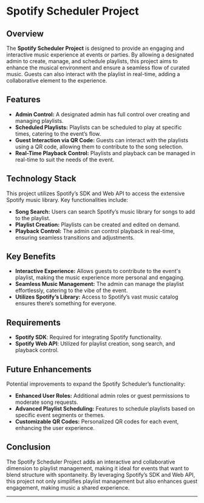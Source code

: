 # Spotify Scheduler Project

## Overview

The **Spotify Scheduler Project** is designed to provide an engaging and interactive music experience at events or parties. By allowing a designated admin to create, manage, and schedule playlists, this project aims to enhance the musical environment and ensure a seamless flow of curated music. Guests can also interact with the playlist in real-time, adding a collaborative element to the experience.

## Features

- **Admin Control:** A designated admin has full control over creating and managing playlists.
- **Scheduled Playlists:** Playlists can be scheduled to play at specific times, catering to the event’s flow.
- **Guest Interaction via QR Code:** Guests can interact with the playlists using a QR code, allowing them to contribute to the song selection.
- **Real-Time Playback Control:** Playlists and playback can be managed in real-time to suit the needs of the event.

## Technology Stack

This project utilizes Spotify’s SDK and Web API to access the extensive Spotify music library. Key functionalities include:

- **Song Search:** Users can search Spotify’s music library for songs to add to the playlist.
- **Playlist Creation:** Playlists can be created and edited on demand.
- **Playback Control:** The admin can control playback in real-time, ensuring seamless transitions and adjustments.

## Key Benefits

- **Interactive Experience:** Allows guests to contribute to the event's playlist, making the music experience more personal and engaging.
- **Seamless Music Management:** The admin can manage the playlist effortlessly, catering to the vibe of the event.
- **Utilizes Spotify’s Library:** Access to Spotify’s vast music catalog ensures there’s something for everyone.

## Requirements

- **Spotify SDK**: Required for integrating Spotify functionality.
- **Spotify Web API**: Utilized for playlist creation, song search, and playback control.

## Future Enhancements

Potential improvements to expand the Spotify Scheduler’s functionality:

- **Enhanced User Roles:** Additional admin roles or guest permissions to moderate song requests.
- **Advanced Playlist Scheduling:** Features to schedule playlists based on specific event segments or themes.
- **Customizable QR Codes:** Personalized QR codes for each event, enhancing the user experience.

## Conclusion

The Spotify Scheduler Project adds an interactive and collaborative dimension to playlist management, making it ideal for events that want to blend structure with spontaneity. By leveraging Spotify’s SDK and Web API, this project not only simplifies playlist management but also enhances guest engagement, making music a shared experience.

---

